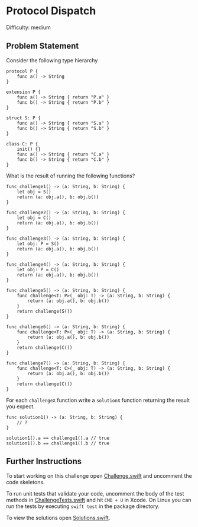 Protocol Dispatch
=================

Difficulty: medium

Problem Statement
-----------------

Consider the following type hierarchy

``` {.swift}
protocol P {
    func a() -> String
}

extension P {
    func a() -> String { return "P.a" }
    func b() -> String { return "P.b" }
}

struct S: P {
    func a() -> String { return "S.a" }
    func b() -> String { return "S.b" }
}

class C: P {
    init() {}
    func a() -> String { return "C.a" }
    func b() -> String { return "C.b" }
}
```

What is the result of running the following functions?

``` {.swift}
func challenge1() -> (a: String, b: String) {
    let obj = S()
    return (a: obj.a(), b: obj.b())
}

func challenge2() -> (a: String, b: String) {
    let obj = C()
    return (a: obj.a(), b: obj.b())
}

func challenge3() -> (a: String, b: String) {
    let obj: P = S()
    return (a: obj.a(), b: obj.b())
}

func challenge4() -> (a: String, b: String) {
    let obj: P = C()
    return (a: obj.a(), b: obj.b())
}

func challenge5() -> (a: String, b: String) {
    func challenge<T: P>(_ obj: T) -> (a: String, b: String) {
        return (a: obj.a(), b: obj.b())
    }
    return challenge(S())
}

func challenge6() -> (a: String, b: String) {
    func challenge<T: P>(_ obj: T) -> (a: String, b: String) {
        return (a: obj.a(), b: obj.b())
    }
    return challenge(C())
}

func challenge7() -> (a: String, b: String) {
    func challenge<T: C>(_ obj: T) -> (a: String, b: String) {
        return (a: obj.a(), b: obj.b())
    }
    return challenge(C())
}
```

For each `challengeX` function write a `solutionX` function returning the result
you expect.

``` {.swift}
func solution1() -> (a: String, b: String) {
    // ?
}

solution1().a == challenge1().a // true
solution1().b == challenge1().b // true
```

Further Instructions
--------------------

To start working on this challenge open [Challenge.swift] and uncomment the code
skeletons.

To run unit tests that validate your code, uncomment the body of the test
methods in [ChallengeTests.swift] and hit `CMD + U` in Xcode. On Linux you can
run the tests by executing `swift test` in the package directory.

To view the solutions open [Solutions.swift].

  [Challenge.swift]: Sources/ProtocolDispatch/Challenge.swift
  [ChallengeTests.swift]: Tests/ProtocolDispatchTests/ChallengeTests.swift
  [Solutions.swift]: Sources/ProtocolDispatch/Solutions.swift
